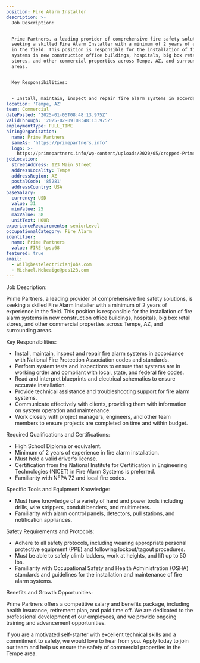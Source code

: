 ```yaml
---
position: Fire Alarm Installer
description: >-
  Job Description:


  Prime Partners, a leading provider of comprehensive fire safety solutions, is
  seeking a skilled Fire Alarm Installer with a minimum of 2 years of experience
  in the field. This position is responsible for the installation of fire alarm
  systems in new construction office buildings, hospitals, big box retail
  stores, and other commercial properties across Tempe, AZ, and surrounding
  areas. 


  Key Responsibilities:


  - Install, maintain, inspect and repair fire alarm systems in accorda...
location: 'Tempe, AZ'
team: Commercial
datePosted: '2025-01-05T08:48:13.975Z'
validThrough: '2025-02-09T08:48:13.975Z'
employmentType: FULL_TIME
hiringOrganization:
  name: Prime Partners
  sameAs: 'https://primepartners.info'
  logo: >-
    https://primepartners.info/wp-content/uploads/2020/05/cropped-Prime-Partners-Logo-NO-BG-1-1.png
jobLocation:
  streetAddress: 123 Main Street
  addressLocality: Tempe
  addressRegion: AZ
  postalCode: '85281'
  addressCountry: USA
baseSalary:
  currency: USD
  value: 31
  minValue: 25
  maxValue: 38
  unitText: HOUR
experienceRequirements: seniorLevel
occupationalCategory: Fire Alarm
identifier:
  name: Prime Partners
  value: FIRE-tpsp68
featured: true
email:
  - will@bestelectricianjobs.com
  - Michael.Mckeaige@pes123.com
---
```




Job Description:

Prime Partners, a leading provider of comprehensive fire safety solutions, is seeking a skilled Fire Alarm Installer with a minimum of 2 years of experience in the field. This position is responsible for the installation of fire alarm systems in new construction office buildings, hospitals, big box retail stores, and other commercial properties across Tempe, AZ, and surrounding areas. 

Key Responsibilities:

- Install, maintain, inspect and repair fire alarm systems in accordance with National Fire Protection Association codes and standards.
- Perform system tests and inspections to ensure that systems are in working order and compliant with local, state, and federal fire codes.
- Read and interpret blueprints and electrical schematics to ensure accurate installation.
- Provide technical assistance and troubleshooting support for fire alarm systems.
- Communicate effectively with clients, providing them with information on system operation and maintenance.
- Work closely with project managers, engineers, and other team members to ensure projects are completed on time and within budget.

Required Qualifications and Certifications:

- High School Diploma or equivalent.
- Minimum of 2 years of experience in fire alarm installation.
- Must hold a valid driver's license.
- Certification from the National Institute for Certification in Engineering Technologies (NICET) in Fire Alarm Systems is preferred.
- Familiarity with NFPA 72 and local fire codes.

Specific Tools and Equipment Knowledge:

- Must have knowledge of a variety of hand and power tools including drills, wire strippers, conduit benders, and multimeters.
- Familiarity with alarm control panels, detectors, pull stations, and notification appliances.

Safety Requirements and Protocols:

- Adhere to all safety protocols, including wearing appropriate personal protective equipment (PPE) and following lockout/tagout procedures.
- Must be able to safely climb ladders, work at heights, and lift up to 50 lbs.
- Familiarity with Occupational Safety and Health Administration (OSHA) standards and guidelines for the installation and maintenance of fire alarm systems.

Benefits and Growth Opportunities:

Prime Partners offers a competitive salary and benefits package, including health insurance, retirement plan, and paid time off. We are dedicated to the professional development of our employees, and we provide ongoing training and advancement opportunities.

If you are a motivated self-starter with excellent technical skills and a commitment to safety, we would love to hear from you. Apply today to join our team and help us ensure the safety of commercial properties in the Tempe area.
